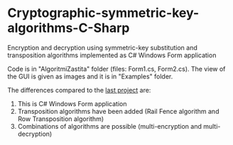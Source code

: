 # Cryptographic-symmetric-key-algorithms-C-Sharp
Encryption and decryption using symmetric-key substitution and transposition algorithms implemented as C# Windows Form application

Code is in "AlgoritmiZastita" folder (files: Form1.cs, Form2.cs).
The view of the GUI is given as images and it is in "Examples" folder.

The differences compared to the [last project](https://github.com/LukaSimovic/Cryptographic-symmetric-key-algorithms) are:

1. This is C# Windows Form application
2. Transposition algorithms have been added (Rail Fence algorithm and Row Transposition algorithm)
3. Combinations of algorithms are possible (multi-encryption and multi-decryption)
